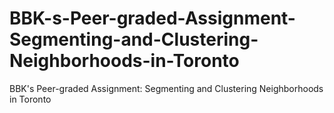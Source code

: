 # BBK-s-Peer-graded-Assignment-Segmenting-and-Clustering-Neighborhoods-in-Toronto
BBK's Peer-graded Assignment: Segmenting and Clustering Neighborhoods in Toronto
